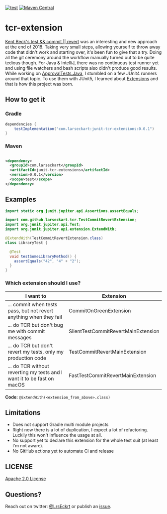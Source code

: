 [![test](https://github.com/LarsEckart/tcr-extension/actions/workflows/test.yml/badge.svg)](https://github.com/LarsEckart/tcr-extension/actions/workflows/test.yml)
[![Maven Central](https://maven-badges.herokuapp.com/maven-central/com.larseckart/junit-tcr-extensions/badge.svg)](https://maven-badges.herokuapp.com/maven-central/com.larseckart/junit-tcr-extensions)

# tcr-extension

[Kent Beck's test && commit || revert](https://medium.com/@kentbeck_7670/test-commit-revert-870bbd756864)
was an interesting and new approach at the end of 2018. Taking very small steps, allowing yourself
to throw away code that didn't work and starting over, it's been fun to give that a try. Doing all
the git ceremony around the workflow manually turned out to be quite tedious though. For Java &
IntelliJ, there was no continuous test runner yet and using file watchers and bash scripts also
didn't produce good results. While working
on [ApprovalTests.Java](https://github.com/approvals/ApprovalTests.Java), I stumbled on a few JUnit4
runners around that topic. To use them with JUnit5, I learned
about [Extensions](https://junit.org/junit5/docs/current/user-guide/#extensions) and that is how
this project was born.

## How to get it

### Gradle

```groovy
dependencies {
    testImplementation("com.larseckart:junit-tcr-extensions:0.0.1")
}
```

### Maven

```xml

<dependency>
  <groupId>com.larseckart</groupId>
  <artifactId>junit-tcr-extensions</artifactId>
  <version>0.0.1</version>
  <scope>test</scope>
</dependency>
```

## Examples

```java
import static org.junit.jupiter.api.Assertions.assertEquals;

import com.github.larseckart.tcr.TestCommitRevertExtension;
import org.junit.jupiter.api.Test;
import org.junit.jupiter.api.extension.ExtendWith;

@ExtendWith(TestCommitRevertExtension.class)
class LibraryTest {

  @Test
  void testSomeLibraryMethod() {
    assertEquals("42", "4" + "2");
  }
}
```

### Which extension should I use?

| I want to | Extension |
|-----------|-----------|
| ... commit when tests pass, but not revert anything when they fail | CommitOnGreenExtension |
| ... do TCR but don't bug me with commit messages | SilentTestCommitRevertMainExtension |
| ... do TCR but don't revert my tests, only my production code | TestCommitRevertMainExtension |
| ... do TCR without reverting my tests and I want it to be fast on macOS | FastTestCommitRevertMainExtension |

**Code:** `@ExtendWith(<extension_from_above>.class)`

## Limitations

* Does not support Gradle multi module projects
* Right now there is a lot of duplication, I expect a lot of refactoring. Luckily this won't
  influence the usage at all.
* No support yet to declare this extension for the whole test suit (at least I'm not aware).
* No GitHub actions yet to automate Ci and release

## LICENSE

[Apache 2.0 License](https://github.com/LarsEckart/tcr-extension/blob/main/LICENSE)

## Questions?

Reach out on twitter: [@LrsEckrt](https://twitter.com/LrsEckrt)
or publish an [issue](https://github.com/LarsEckart/tcr-extension/issues).

